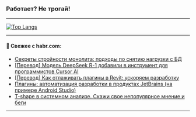 ### Работает? Не трогай!

---
<!--
#### 🛠️ Technical stack:

![Java](https://img.shields.io/badge/Java-informational?logo=Oracle&style=flat&logoColor=white&color=FF4500)
![Kotlin](https://img.shields.io/badge/Kotlin-informational?logo=Kotlin&style=flat&logoColor=white&color=774D97)
![TS](https://img.shields.io/badge/TypeScript-informational?logo=typeScript&style=flat&logoColor=black&color=017acc)
![Python](https://img.shields.io/badge/Python-informational?logo=Python&style=flat&logoColor=black&color=ffdd54) <br>
![Spring](https://img.shields.io/badge/Spring-informational?logo=Spring&style=flat&logoColor=white&color=6DB33F) 
![SpringBoot](https://img.shields.io/badge/SpringBoot-informational?logo=SpringBoot&style=flat&logoColor=white&color=6DB33F)
![Nest](https://img.shields.io/badge/NestJS-informational?logo=NestJS&style=flat&logoColor=white&color=E0234E) 
![NodeJS](https://img.shields.io/badge/NodeJS-informational?logo=node.js&style=flat&logoColor=white&color=70A760)<br>
![PostgreSQL](https://img.shields.io/badge/PostgreSQL-informational?logo=PostgreSQL&style=flat&logoColor=white&color=DAA520)
![MongoDB](https://img.shields.io/badge/MongoDB-informational?logo=MongoDB&style=flat&logoColor=white&color=870000)
![Apache](https://img.shields.io/badge/Apache-informational?logo=apache&style=flat&logoColor=white&color=f74e28)

___ 
-->

<!--- #### 🛠️ : --->

[![Top Langs](https://github-readme-stats-82jvfl3w3-advtsettinggmailcoms-projects.vercel.app/api/top-langs/?username=zloylis&langs_count=10&hide_title=true&title_color=e6edf3&size_weight=0.5&count_weight=0.5&layout=compact&hide_progress=true&hide_border=true&theme=dracula)](https://github.com/zloylis)

<!---


####  :octocat:&nbsp;&nbsp; Статистика:

![GitHub stats](https://github-readme-stats-u2qms2cxw-advtsettinggmailcoms-projects.vercel.app/api?username=zloylis&show_icons=true&hide_border=true&theme=dracula&title_color=e6edf3&include_all_commits=true&count_private=true&hide_rank=false&hide_title=true&rank_icon=github)
-->
---

#### 💬 Свежее с habr.com:

<!-- BLOG-POST-LIST:START -->
- [Секреты стройности монолита: подходы по снятию нагрузки с БД](https://habr.com/ru/companies/yandex/articles/876286/?utm_source=habrahabr&utm_medium=rss&utm_campaign=876286)
- [[Перевод] Модель DeepSeek R-1 добавили в инструмент для программистов Cursor AI](https://habr.com/ru/articles/878880/?utm_source=habrahabr&utm_medium=rss&utm_campaign=878880)
- [[Перевод] Как отлаживать плагины в Revit: ускоряем разработку](https://habr.com/ru/articles/878878/?utm_source=habrahabr&utm_medium=rss&utm_campaign=878878)
- [Плагины: автоматизация разработки в продуктах JetBrains &lpar;на примере Android Studio&rpar;](https://habr.com/ru/articles/878870/?utm_source=habrahabr&utm_medium=rss&utm_campaign=878870)
- [T-shape в системном анализе. Скажи свое непопулярное мнение и беги](https://habr.com/ru/articles/878684/?utm_source=habrahabr&utm_medium=rss&utm_campaign=878684)
<!-- BLOG-POST-LIST:END -->

---
